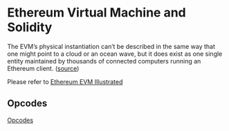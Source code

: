 # Ethereum Virtual Machine and Solidity

The EVM’s physical instantiation can’t be described in the same way that one might point to a cloud or an ocean wave, but it does exist as one single entity maintained by thousands of connected computers running an Ethereum client. ([source](https://ethereum.org/en/developers/docs/evm/))

Please refer to [Ethereum EVM Illustrated](https://takenobu-hs.github.io/downloads/ethereum_evm_illustrated.pdf)

## Opcodes

[Opcodes](https://ethereum.org/en/developers/docs/evm/opcodes)
